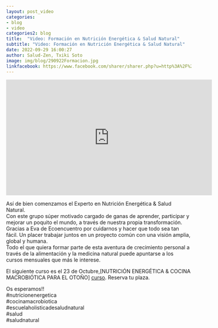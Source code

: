```yaml
---
layout: post_video
categories:
- blog
- video
categories2: blog
title:  "Video: Formación en Nutrición Energética & Salud Natural"
subtitle: "Video: Formación en Nutrición Energética & Salud Natural"
date: 2022-09-29 16:00:27
author: Salud-Zen, Txiki Soto
image: img/blog/290922Formacion.jpg
linkfacebook: https://www.facebook.com/sharer/sharer.php?u=http%3A%2F%2Fwww.salud-zen.com%2Fblog%2F2022%2F09%2F29%2Fvideo-formacion.html&amp;src=sdkpreparse
---  
```

<iframe width="560" height="315" src="https://www.youtube.com/embed/Mk4Fo0h8Elg" title="YouTube video player" frameborder="0" allow="accelerometer; autoplay; clipboard-write; encrypted-media; gyroscope; picture-in-picture" allowfullscreen></iframe>

Así de bien comenzamos el Experto en Nutrición Energética & Salud Natural.  
Con este grupo súper motivado cargado de ganas de aprender, participar y mejorar un poquito el mundo, a través de nuestra propia transformación.   
Gracias a Eva de Ecoencuentro por cuidarnos y hacer que todo sea tan fácil. Un placer trabajar juntos en un proyecto común con una visión amplia, global y humana.  
Todo el que quiera formar parte de esta aventura de crecimiento personal a través de la alimentación y la medicina natural puede apuntarse a los cursos mensuales que más le interese.

El siguiente curso es el 23 de Octubre,[NUTRICIÓN ENERGÉTICA & COCINA MACROBIÓTICA PARA EL OTOÑO] [curso].
Reserva tu plaza.

Os esperamos!!  
#nutricionenergetica   
#cocinamacrobiotica   
#escuelaholisticadesaludnatural   
#salud  
#saludnatural  

[curso]:{{site.url}}{{site.baseurl}}/evento/2022/10/23/curso-cocina-otono.html
